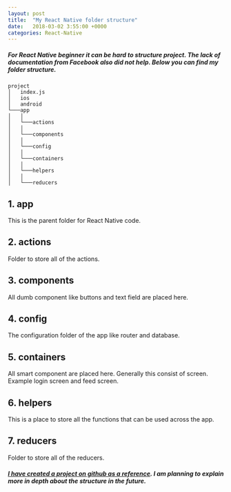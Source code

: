 ```yaml
---
layout: post
title:  "My React Native folder structure"
date:   2018-03-02 3:55:00 +0000
categories: React-Native
---
```

##### For React Native beginner it can be hard to structure project. The lack of documentation from Facebook also did not help. Below you can find my folder structure. 

```
project
│   index.js
│   ios    
│   android
└───app
│   │
│   └───actions
│   │
│   └───components
│   │
│   └───config
│   │
│   └───containers
│   │
│   └───helpers
│   │
│   └───reducers
```

## 1. app
This is the parent folder for React Native code.

## 2. actions
Folder to store all of the actions.

## 3. components
All dumb component like buttons and text field are placed here.

## 4. config
The configuration folder of the app like router and database.

## 5. containers
All smart component are placed here. Generally this consist of screen. Example login screen and feed screen.

## 6. helpers
This is a place to store all the functions that can be used across the app.

## 7. reducers
Folder to store all of the reducers.

##### [I have created a project on github as a reference](https://github.com/valehelle/kangar-rn-template]). I am planning to explain more in depth about the structure in the future. 